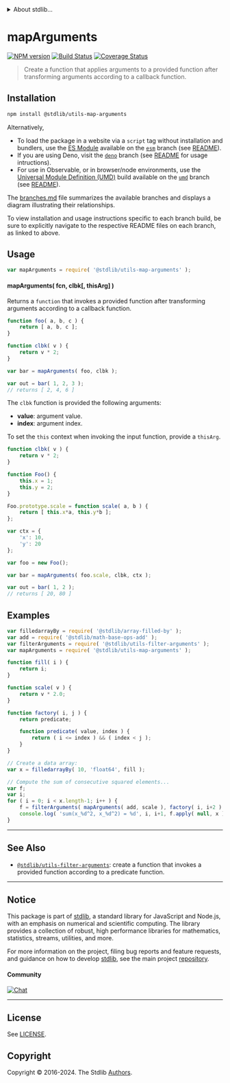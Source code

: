 <!--

@license Apache-2.0

Copyright (c) 2021 The Stdlib Authors.

Licensed under the Apache License, Version 2.0 (the "License");
you may not use this file except in compliance with the License.
You may obtain a copy of the License at

   http://www.apache.org/licenses/LICENSE-2.0

Unless required by applicable law or agreed to in writing, software
distributed under the License is distributed on an "AS IS" BASIS,
WITHOUT WARRANTIES OR CONDITIONS OF ANY KIND, either express or implied.
See the License for the specific language governing permissions and
limitations under the License.

-->


<details>
  <summary>
    About stdlib...
  </summary>
  <p>We believe in a future in which the web is a preferred environment for numerical computation. To help realize this future, we've built stdlib. stdlib is a standard library, with an emphasis on numerical and scientific computation, written in JavaScript (and C) for execution in browsers and in Node.js.</p>
  <p>The library is fully decomposable, being architected in such a way that you can swap out and mix and match APIs and functionality to cater to your exact preferences and use cases.</p>
  <p>When you use stdlib, you can be absolutely certain that you are using the most thorough, rigorous, well-written, studied, documented, tested, measured, and high-quality code out there.</p>
  <p>To join us in bringing numerical computing to the web, get started by checking us out on <a href="https://github.com/stdlib-js/stdlib">GitHub</a>, and please consider <a href="https://opencollective.com/stdlib">financially supporting stdlib</a>. We greatly appreciate your continued support!</p>
</details>

# mapArguments

[![NPM version][npm-image]][npm-url] [![Build Status][test-image]][test-url] [![Coverage Status][coverage-image]][coverage-url] <!-- [![dependencies][dependencies-image]][dependencies-url] -->

> Create a function that applies arguments to a provided function after transforming arguments according to a callback function.

<!-- Section to include introductory text. Make sure to keep an empty line after the intro `section` element and another before the `/section` close. -->

<section class="intro">

</section>

<!-- /.intro -->

<!-- Package usage documentation. -->

<section class="installation">

## Installation

```bash
npm install @stdlib/utils-map-arguments
```

Alternatively,

-   To load the package in a website via a `script` tag without installation and bundlers, use the [ES Module][es-module] available on the [`esm`][esm-url] branch (see [README][esm-readme]).
-   If you are using Deno, visit the [`deno`][deno-url] branch (see [README][deno-readme] for usage intructions).
-   For use in Observable, or in browser/node environments, use the [Universal Module Definition (UMD)][umd] build available on the [`umd`][umd-url] branch (see [README][umd-readme]).

The [branches.md][branches-url] file summarizes the available branches and displays a diagram illustrating their relationships.

To view installation and usage instructions specific to each branch build, be sure to explicitly navigate to the respective README files on each branch, as linked to above.

</section>

<section class="usage">

## Usage

```javascript
var mapArguments = require( '@stdlib/utils-map-arguments' );
```

#### mapArguments( fcn, clbk\[, thisArg] )

Returns a `function` that invokes a provided function after transforming arguments according to a callback function.

```javascript
function foo( a, b, c ) {
    return [ a, b, c ];
}

function clbk( v ) {
    return v * 2;
}

var bar = mapArguments( foo, clbk );

var out = bar( 1, 2, 3 );
// returns [ 2, 4, 6 ]
```

The `clbk` function is provided the following arguments:

-   **value**: argument value.
-   **index**: argument index.

To set the `this` context when invoking the input function, provide a `thisArg`.

<!-- eslint-disable no-restricted-syntax -->

```javascript
function clbk( v ) {
    return v * 2;
}

function Foo() {
    this.x = 1;
    this.y = 2;
}

Foo.prototype.scale = function scale( a, b ) {
    return [ this.x*a, this.y*b ];
};

var ctx = {
    'x': 10,
    'y': 20
};

var foo = new Foo();

var bar = mapArguments( foo.scale, clbk, ctx );

var out = bar( 1, 2 );
// returns [ 20, 80 ]
```

</section>

<!-- /.usage -->

<!-- Package usage notes. Make sure to keep an empty line after the `section` element and another before the `/section` close. -->

<section class="notes">

</section>

<!-- /.notes -->

<!-- Package usage examples. -->

<section class="examples">

## Examples

<!-- eslint no-undef: "error" -->

```javascript
var filledarrayBy = require( '@stdlib/array-filled-by' );
var add = require( '@stdlib/math-base-ops-add' );
var filterArguments = require( '@stdlib/utils-filter-arguments' );
var mapArguments = require( '@stdlib/utils-map-arguments' );

function fill( i ) {
    return i;
}

function scale( v ) {
    return v * 2.0;
}

function factory( i, j ) {
    return predicate;

    function predicate( value, index ) {
        return ( i <= index ) && ( index < j );
    }
}

// Create a data array:
var x = filledarrayBy( 10, 'float64', fill );

// Compute the sum of consecutive squared elements...
var f;
var i;
for ( i = 0; i < x.length-1; i++ ) {
    f = filterArguments( mapArguments( add, scale ), factory( i, i+2 ) );
    console.log( 'sum(x_%d^2, x_%d^2) = %d', i, i+1, f.apply( null, x ) );
}
```

</section>

<!-- /.examples -->

<!-- Section to include cited references. If references are included, add a horizontal rule *before* the section. Make sure to keep an empty line after the `section` element and another before the `/section` close. -->

<section class="references">

</section>

<!-- /.references -->

<!-- Section for related `stdlib` packages. Do not manually edit this section, as it is automatically populated. -->

<section class="related">

* * *

## See Also

-   <span class="package-name">[`@stdlib/utils-filter-arguments`][@stdlib/utils/filter-arguments]</span><span class="delimiter">: </span><span class="description">create a function that invokes a provided function according to a predicate function.</span>

</section>

<!-- /.related -->

<!-- Section for all links. Make sure to keep an empty line after the `section` element and another before the `/section` close. -->


<section class="main-repo" >

* * *

## Notice

This package is part of [stdlib][stdlib], a standard library for JavaScript and Node.js, with an emphasis on numerical and scientific computing. The library provides a collection of robust, high performance libraries for mathematics, statistics, streams, utilities, and more.

For more information on the project, filing bug reports and feature requests, and guidance on how to develop [stdlib][stdlib], see the main project [repository][stdlib].

#### Community

[![Chat][chat-image]][chat-url]

---

## License

See [LICENSE][stdlib-license].


## Copyright

Copyright &copy; 2016-2024. The Stdlib [Authors][stdlib-authors].

</section>

<!-- /.stdlib -->

<!-- Section for all links. Make sure to keep an empty line after the `section` element and another before the `/section` close. -->

<section class="links">

[npm-image]: http://img.shields.io/npm/v/@stdlib/utils-map-arguments.svg
[npm-url]: https://npmjs.org/package/@stdlib/utils-map-arguments

[test-image]: https://github.com/stdlib-js/utils-map-arguments/actions/workflows/test.yml/badge.svg?branch=v0.2.2
[test-url]: https://github.com/stdlib-js/utils-map-arguments/actions/workflows/test.yml?query=branch:v0.2.2

[coverage-image]: https://img.shields.io/codecov/c/github/stdlib-js/utils-map-arguments/main.svg
[coverage-url]: https://codecov.io/github/stdlib-js/utils-map-arguments?branch=main

<!--

[dependencies-image]: https://img.shields.io/david/stdlib-js/utils-map-arguments.svg
[dependencies-url]: https://david-dm.org/stdlib-js/utils-map-arguments/main

-->

[chat-image]: https://img.shields.io/gitter/room/stdlib-js/stdlib.svg
[chat-url]: https://app.gitter.im/#/room/#stdlib-js_stdlib:gitter.im

[stdlib]: https://github.com/stdlib-js/stdlib

[stdlib-authors]: https://github.com/stdlib-js/stdlib/graphs/contributors

[umd]: https://github.com/umdjs/umd
[es-module]: https://developer.mozilla.org/en-US/docs/Web/JavaScript/Guide/Modules

[deno-url]: https://github.com/stdlib-js/utils-map-arguments/tree/deno
[deno-readme]: https://github.com/stdlib-js/utils-map-arguments/blob/deno/README.md
[umd-url]: https://github.com/stdlib-js/utils-map-arguments/tree/umd
[umd-readme]: https://github.com/stdlib-js/utils-map-arguments/blob/umd/README.md
[esm-url]: https://github.com/stdlib-js/utils-map-arguments/tree/esm
[esm-readme]: https://github.com/stdlib-js/utils-map-arguments/blob/esm/README.md
[branches-url]: https://github.com/stdlib-js/utils-map-arguments/blob/main/branches.md

[stdlib-license]: https://raw.githubusercontent.com/stdlib-js/utils-map-arguments/main/LICENSE

<!-- <related-links> -->

[@stdlib/utils/filter-arguments]: https://github.com/stdlib-js/utils-filter-arguments

<!-- </related-links> -->

</section>

<!-- /.links -->
